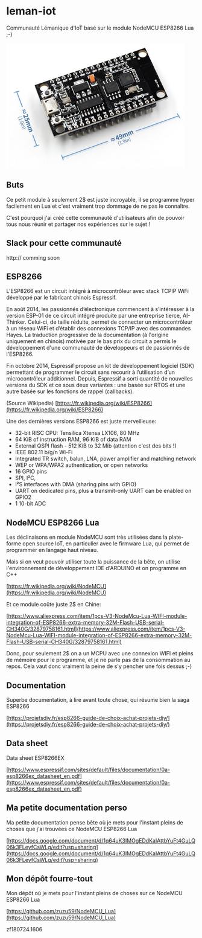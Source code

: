 # leman-iot
Communauté Lémanique d'IoT basé sur le module NodeMCU ESP8266 Lua ;-)


![Module NodeMCU](https://github.com/zuzu59/leman-iot/blob/master/NodeMCU.png)


## Buts
Ce petit module à seulement 2$ est juste incroyable, il se programme hyper facilement en Lua et c'est vraiment trop dommage de ne pas le connaître.

C'est pourquoi j'ai créé cette communauté d'utilisateurs afin de pouvoir tous nous réunir et partager nos expériences sur le sujet !

## Slack pour cette communauté
http:// comming soon

## ESP8266
L’ESP8266 est un circuit intégré à microcontrôleur avec stack TCPIP WiFi développé par le fabricant chinois Espressif.

En août 2014, les passionnés d’électronique commencent à s’intéresser à la version ESP-01 de ce circuit intégré produite par une entreprise tierce, AI-Thinker. Celui-ci, de taille réduite, permet de connecter un microcontrôleur à un réseau WiFi et d’établir des connexions TCP/IP avec des commandes Hayes. La traduction progressive de la documentation (à l'origine uniquement en chinois) motivée par le bas prix du circuit a permis le développement d'une communauté de développeurs et de passionnés de l'ESP8266.

Fin octobre 2014, Espressif propose un kit de développement logiciel (SDK) permettant de programmer le circuit sans recourir à l’utilisation d’un microcontrôleur additionnel. Depuis, Espressif a sorti quantité de nouvelles versions du SDK et ce sous deux variantes : une basée sur RTOS et une autre basée sur les fonctions de rappel (callbacks).

(Source Wikipedia)
[https://fr.wikipedia.org/wiki/ESP8266](https://fr.wikipedia.org/wiki/ESP8266)

Une des dernières versions ESP8266 est juste merveilleuse:

* 32-bit RISC CPU: Tensilica Xtensa LX106, 80 MHz
* 64 KiB of instruction RAM, 96 KiB of data RAM
* External QSPI flash - 512 KiB to 32 Mib (attention c'est des bits !)
* IEEE 802.11 b/g/n Wi-Fi
* Integrated TR switch, balun, LNA, power amplifier and matching network
* WEP or WPA/WPA2 authentication, or open networks
* 16 GPIO pins
* SPI, I²C,
* I²S interfaces with DMA (sharing pins with GPIO)
* UART on dedicated pins, plus a transmit-only UART can be enabled on GPIO2
* 1 10-bit ADC

## NodeMCU ESP8266 Lua
Les déclinaisons en module NodeMCU sont très utilisées dans la plate-forme open source IoT, en particulier avec le firmware Lua, qui permet de programmer en langage haut niveau.

Mais si on veut pouvoir utiliser toute la puissance de la bête, on utilise l'environnement de développement IDE d'ARDUINO et on programme en C++

[https://fr.wikipedia.org/wiki/NodeMCU](https://fr.wikipedia.org/wiki/NodeMCU)

Et ce module coûte juste 2$ en Chine:

[https://www.aliexpress.com/item/1pcs-V3-NodeMcu-Lua-WIFI-module-integration-of-ESP8266-extra-memory-32M-Flash-USB-serial-CH340G/32879758161.html](https://www.aliexpress.com/item/1pcs-V3-NodeMcu-Lua-WIFI-module-integration-of-ESP8266-extra-memory-32M-Flash-USB-serial-CH340G/32879758161.html)

Donc, pour seulement 2$ on a un MCPU avec une connexion WIFI et pleins de mémoire pour le programme, et je ne parle pas de la consommation au repos. Cela vaut donc vraiment la peine de s'y pencher une fois dessus ;-)

## Documentation
Superbe documentation, à lire avant toute chose, qui résume bien la saga ESP8266

[https://projetsdiy.fr/esp8266-guide-de-choix-achat-projets-diy/](https://projetsdiy.fr/esp8266-guide-de-choix-achat-projets-diy/)

## Data sheet
Data sheet ESP8266EX

[https://www.espressif.com/sites/default/files/documentation/0a-esp8266ex_datasheet_en.pdf](https://www.espressif.com/sites/default/files/documentation/0a-esp8266ex_datasheet_en.pdf)

## Ma petite documentation perso
Ma petite documentation pense bête où je mets pour l'instant pleins de choses que j'ai trouvées ce NodeMCU ESP8266 Lua

[https://docs.google.com/document/d/1q64uK3IMOgEDdKaIAttbYuFt4GuLQ06k3FLeyfCsWLg/edit?usp=sharing](https://docs.google.com/document/d/1q64uK3IMOgEDdKaIAttbYuFt4GuLQ06k3FLeyfCsWLg/edit?usp=sharing)


## Mon dépôt fourre-tout
Mon dépôt où je mets pour l'instant pleins de choses sur ce NodeMCU ESP8266 Lua

[https://github.com/zuzu59/NodeMCU_Lua](https://github.com/zuzu59/NodeMCU_Lua)

zf180724.1606

